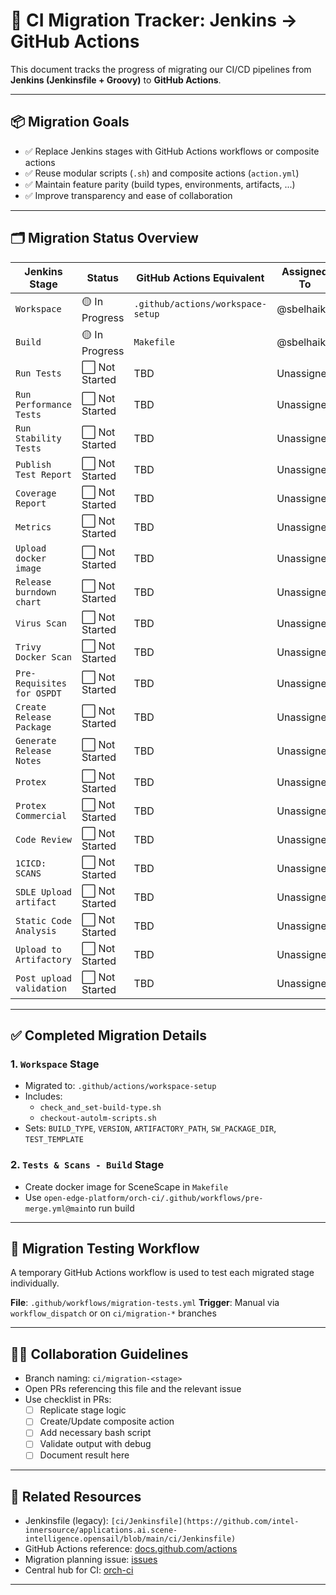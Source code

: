# 🧭 CI Migration Tracker: Jenkins → GitHub Actions

This document tracks the progress of migrating our CI/CD pipelines from **Jenkins (Jenkinsfile + Groovy)** to **GitHub Actions**.

---

## 📦 Migration Goals

- ✅ Replace Jenkins stages with GitHub Actions workflows or composite actions
- ✅ Reuse modular scripts (`.sh`) and composite actions (`action.yml`)
- ✅ Maintain feature parity (build types, environments, artifacts, ...)
- ✅ Improve transparency and ease of collaboration

---

## 🗂️ Migration Status Overview

| Jenkins Stage               | Status          | GitHub Actions Equivalent            | Assigned To    | Notes              |
|-----------------------------|-----------------|--------------------------------------|----------------|--------------------|
| `Workspace`                 | 🟡 In Progress  | `.github/actions/workspace-setup`    | @sbelhaik      | Testing ongoing    |
| `Build`                     | 🟡 In Progress  | `Makefile`                           | @sbelhaik      | Testing ongoing    |
| `Run Tests`                 | ⬜ Not Started  | TBD                                  | Unassigned     |                    |
| `Run Performance Tests`     | ⬜ Not Started  | TBD                                  | Unassigned     |                    |
| `Run Stability Tests`       | ⬜ Not Started  | TBD                                  | Unassigned     |                    |
| `Publish Test Report`       | ⬜ Not Started  | TBD                                  | Unassigned     |                    |
| `Coverage Report`           | ⬜ Not Started  | TBD                                  | Unassigned     |                    |
| `Metrics`                   | ⬜ Not Started  | TBD                                  | Unassigned     |                    |
| `Upload docker image`       | ⬜ Not Started  | TBD                                  | Unassigned     |                    |
| `Release burndown chart`    | ⬜ Not Started  | TBD                                  | Unassigned     |                    |
| `Virus Scan`                | ⬜ Not Started  | TBD                                  | Unassigned     |                    |
| `Trivy Docker Scan`         | ⬜ Not Started  | TBD                                  | Unassigned     |                    |
| `Pre-Requisites for OSPDT`  | ⬜ Not Started  | TBD                                  | Unassigned     |                    |
| `Create Release Package`    | ⬜ Not Started  | TBD                                  | Unassigned     |                    |
| `Generate Release Notes`    | ⬜ Not Started  | TBD                                  | Unassigned     |                    |
| `Protex`                    | ⬜ Not Started  | TBD                                  | Unassigned     |                    |
| `Protex Commercial`         | ⬜ Not Started  | TBD                                  | Unassigned     |                    |
| `Code Review`               | ⬜ Not Started  | TBD                                  | Unassigned     |                    |
| `1CICD: SCANS`              | ⬜ Not Started  | TBD                                  | Unassigned     |                    |
| `SDLE Upload artifact`      | ⬜ Not Started  | TBD                                  | Unassigned     |                    |
| `Static Code Analysis`      | ⬜ Not Started  | TBD                                  | Unassigned     |                    |
| `Upload to Artifactory`     | ⬜ Not Started  | TBD                                  | Unassigned     |                    |
| `Post upload validation`    | ⬜ Not Started  | TBD                                  | Unassigned     |                    |

---

## ✅ Completed Migration Details

### 1. `Workspace` Stage

- Migrated to: `.github/actions/workspace-setup`
- Includes:
  - `check_and_set-build-type.sh`
  - `checkout-autolm-scripts.sh`
- Sets: `BUILD_TYPE`, `VERSION`, `ARTIFACTORY_PATH`, `SW_PACKAGE_DIR`, `TEST_TEMPLATE`

### 2. `Tests & Scans - Build` Stage

- Create docker image for SceneScape in `Makefile`
- Use `open-edge-platform/orch-ci/.github/workflows/pre-merge.yml@main`to run build

---

## 🧪 Migration Testing Workflow

A temporary GitHub Actions workflow is used to test each migrated stage individually.

**File**: `.github/workflows/migration-tests.yml`
**Trigger**: Manual via `workflow_dispatch` or on `ci/migration-*` branches

---

## 🧑‍💻 Collaboration Guidelines

- Branch naming: `ci/migration-<stage>`
- Open PRs referencing this file and the relevant issue
- Use checklist in PRs:
  - [ ] Replicate stage logic
  - [ ] Create/Update composite action
  - [ ] Add necessary bash script
  - [ ] Validate output with debug
  - [ ] Document result here

---

## 🔗 Related Resources

- Jenkinsfile (legacy): `[ci/Jenkinsfile](https://github.com/intel-innersource/applications.ai.scene-intelligence.opensail/blob/main/ci/Jenkinsfile)`
- GitHub Actions reference: [docs.github.com/actions](https://docs.github.com/actions)
- Migration planning issue: [issues](https://github.com/open-edge-platform/scenescape/issues)
- Central hub for CI: [orch-ci](https://github.com/open-edge-platform/orch-ci)

---

